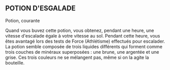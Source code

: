 ## POTION D'ESGALADE

Potion, courante

Quand vous buvez cette potion, vous obtenez, pendant
une heure, une vitesse d'escalade égale à votre vitesse au
sol. Pendant cette heure, vous êtes avantagé lors des tests
de Force (Athlétisme) effectués pour escalader. La potion
semble composée de trois liquides différents qui forment
comme trois couches de minéraux superposées : une
brune, une argentée et une grise. Ces trois couleurs ne se
mélangent pas, même si on la agite la bouteille.
